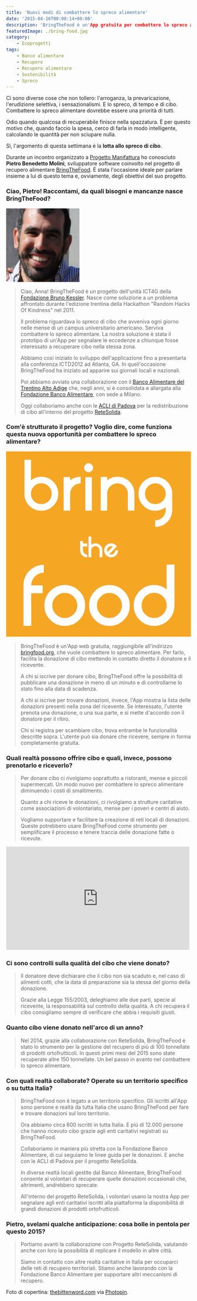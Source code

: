```yaml
---
title: 'Nuovi modi di combattere lo spreco alimentare'
date: '2015-04-16T00:00:14+00:00'
description: 'BringTheFood è un'App gratuita per combattere lo spreco alimentare facilitando la donazione di cibo e mettendo in contatto donatore e ricevente.'
featuredImage: ./bring-food.jpg
category:
    - Ecoprogetti
tags:
    - Banco alimentare
    - Recupero
    - Recupero alimentare
    - Sostenibilità
    - Spreco
---
```


Ci sono diverse cose che non tollero: l'arroganza, la prevaricazione, l'erudizione selettiva, i sensazionalismi. E lo spreco, di tempo e di cibo. Combattere lo spreco alimentare dovrebbe essere una priorità di tutti.

Odio quando qualcosa di recuperabile finisce nella spazzatura. È per questo motivo che, quando faccio la spesa, cerco di farla in modo intelligente, calcolando le quantità per non sciupare nulla.

Sì, l'argomento di questa settimana è la **lotta allo spreco di cibo**.

Durante un incontro organizzato a [Progetto Manifattura](http://www.progettomanifattura.it) ho conosciuto **Pietro Benedetto Molini**, sviluppatore software coinvolto nel progetto di recupero alimentare [BringTheFood](http://www.bringfood.org/public/landing?locale=it).
È stata l'occasione ideale per parlare insieme a lui di questo tema e, ovviamente, degli obiettivi del suo progetto.

### Ciao, Pietro! Raccontami, da quali bisogni e mancanze nasce BringTheFood?

![Pietro Benedetto Molini](./pietro-benedetto-molini.jpg)

> Ciao, Anna! BringTheFood è un progetto dell'unità ICT4G della [Fondazione Bruno Kessler](http://www.fbk.eu). Nasce come soluzione a un problema affrontato durante l'edizione trentina della Hackathon "Random Hacks Of Kindness" nel 2011.
>
> Il problema riguardava lo spreco di cibo che avveniva ogni giorno nelle mense di un campus universitario americano. Serviva combattere lo spreco alimentare. La nostra soluzione è stata il prototipo di un'App per segnalare le eccedenze a chiunque fosse interessato a recuperare cibo nella stessa zona.
>
> Abbiamo così iniziato lo sviluppo dell'applicazione fino a presentarla alla conferenza ICTD2012 ad Atlanta, GA. In quell'occasione BringTheFood ha iniziato ad apparire sui giornali locali e nazionali.
>
> Poi abbiamo avviato una collaborazione con il [Banco Alimentare del Trentino Alto Adige](http://www.bancoalimentare.it/it/trentino) che, negli anni, si è consolidata e allargata alla [Fondazione Banco Alimentare](http://www.bancoalimentare.it), con sede a Milano.
>
> Oggi collaboriamo anche con le [ACLI di Padova](http://www.aclipadova.it/index/index/id/1) per la redistribuzione di cibo all'interno del progetto [ReteSolida](http://www.aclipadova.it/index/index/id/66/fh/5/rete_solida.html).

### Com'è strutturato il progetto? Voglio dire, come funziona questa nuova opportunità per combattere lo spreco alimentare?

![BTF logo](./btf-logo.png)

> BringTheFood è un'App web gratuita, raggiungibile all'indirizzo [bringfood.org](http://www.bringfood.org), che vuole combattere lo spreco alimentare. Per farlo, facilita la donazione di cibo mettendo in contatto diretto il donatore e il ricevente.
>
> A chi si iscrive per donare cibo, BringTheFood offre la possibilità di pubblicare una donazione in meno di un minuto e di controllarne lo stato fino alla data di scadenza.
>
> A chi si iscrive per trovare donazioni, invece, l'App mostra la lista delle donazioni presenti nella zona del ricevente. Se interessato, l'utente prenota una donazione, o una sua parte, e si mette d'accordo con il donatore per il ritiro.
>
> Chi si registra per scambiare cibo, trova entrambe le funzionalità descritte sopra. L'utente può sia donare che ricevere, sempre in forma completamente gratuita.

### Quali realtà possono offrire cibo e quali, invece, possono prenotarlo e riceverlo?

> Per donare cibo ci rivolgiamo soprattutto a ristoranti, mense e piccoli supermercati. Un modo nuovo per combattere lo spreco alimentare diminuendo i costi di smaltimento.
>
> Quanto a chi riceve le donazioni, ci rivolgiamo a strutture caritative come associazioni di volontariato, mense per i poveri e centri di aiuto.
>
> Vogliamo supportare e facilitare la creazione di reti locali di donazioni. Queste potrebbero usare BringTheFood come strumento per semplificare il processo e tenere traccia delle donazione fatte o ricevute.

<iframe allowfullscreen="allowfullscreen" frameborder="0" height="281" src="https://player.vimeo.com/video/98641741" width="500"></iframe>

### Ci sono controlli sulla qualità del cibo che viene donato?

> Il donatore deve dichiarare che il cibo non sia scaduto e, nel caso di alimenti cotti, che la data di preparazione sia la stessa del giorno della donazione.
>
> Grazie alla Legge 155/2003, deleghiamo alle due parti, specie al ricevente, la responsabilità sul controllo della qualità. A chi recupera il cibo consigliamo sempre di verificare che abbia i requisiti giusti.

### Quanto cibo viene donato nell'arco di un anno?

> Nel 2014, grazie alla collaborazione con ReteSolida, BringTheFood è stato lo strumento per la gestione del recupero di più di 100 tonnellate di prodotti ortofrutticoli. In questi primi mesi del 2015 sono state recuperate altre 150 tonnellate. Un bel passo in avanto nel combattere lo spreco alimentare.

### Con quali realtà collaborate? Operate su un territorio specifico o su tutta Italia?

> BringTheFood non è legato a un territorio specifico. Gli iscritti all'App sono persone e realtà da tutta Italia che usano BringTheFood per fare e trovare donazioni sul loro territorio.
>
> Ora abbiamo circa 600 iscritti in tutta Italia. E più di 12.000 persone che hanno ricevuto cibo grazie agli enti caritativi registrati su BringTheFood.
>
> Collaboriamo in maniera più stretta con la Fondazione Banco Alimentare, di cui seguiamo le linee guida per le donazioni. E anche con le ACLI di Padova per il progetto ReteSolida.
>
> In diverse realtà locali gestite dal Banco Alimentare, BringTheFood consente ai volontari di recuperare quelle donazioni occasionali che, altrimenti, andrebbero sprecate.
>
> All'interno del progetto ReteSolida, i volontari usano la nostra App per segnalare agli enti caritativi iscritti alla piattaforma la disponibilità di grandi donazioni di prodotti ortofrutticoli.

### Pietro, svelami qualche anticipazione: cosa bolle in pentola per questo 2015?

> Portiamo avanti la collaborazione con Progetto ReteSolida, valutando anche con loro la possibilità di replicare il modello in altre città.
>
> Siamo in contatto con altre realtà caritative in Italia per occuparci delle reti di recupero territoriali. Stiamo anche lavorando con la Fondazione Banco Alimentare per supportare altri meccanismi di recupero.

Foto di copertina: [thebittenword.com](http://www.flickr.com/photos/22198928@N00/2622852938) via [Photopin](http://photopin.com).
